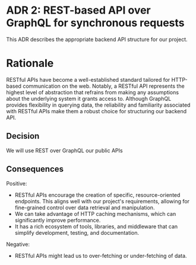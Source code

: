 
# ADR 2: REST-based API over GraphQL for synchronous requests
This ADR describes the appropriate backend API structure for our project. 


# Rationale
RESTful APIs have become a well-established standard tailored for HTTP-based communication on the web. Notably, a RESTful API represents the highest level of abstraction that refrains from making any assumptions about the underlying system it grants access to. Although GraphQL provides flexibility in querying data, the reliability and familiarity associated with RESTful APIs make them a robust choice for structuring our backend API.

## Decision 
We will use REST over GraphQL our public APIs

## Consequences
Positive:
* RESTful APIs encourage the creation of specific, resource-oriented endpoints. This aligns well with our project's requirements, allowing for fine-grained control over data retrieval and manipulation.
* We can take advantage of HTTP caching mechanisms, which can significantly improve performance.
* It has a rich ecosystem of tools, libraries, and middleware that can simplify development, testing, and documentation.

Negative:
* RESTful APIs might lead us to over-fetching or under-fetching of data.
